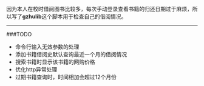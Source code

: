 因为本人在校时借阅图书比较多，每次手动登录查看书籍的归还日期过于麻烦，所以写了**gzhulib**这个脚本用于检查自己的借阅情况。

---

###TODO

* 命令行输入无效参数的处理
* 添加书籍借阅史默认查询最近一个月的借阅情况
* 搜索书籍时显示该书籍的网购价格
* 优化http异常处理
* 过期书籍查询时，时间相加会超过12个月份
